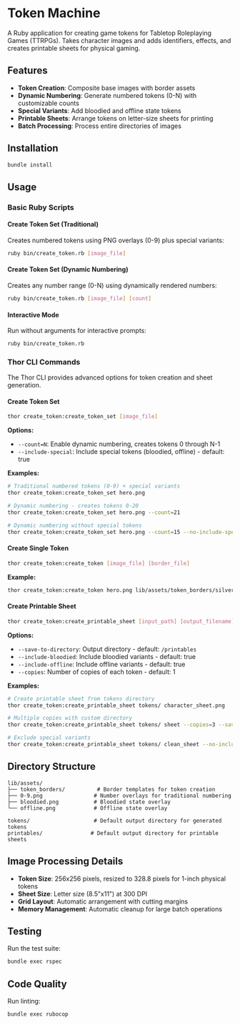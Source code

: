 # Token Machine

A Ruby application for creating game tokens for Tabletop Roleplaying Games (TTRPGs). Takes character images and adds identifiers, effects, and creates printable sheets for physical gaming.

## Features

- **Token Creation**: Composite base images with border assets
- **Dynamic Numbering**: Generate numbered tokens (0-N) with customizable counts
- **Special Variants**: Add bloodied and offline state tokens
- **Printable Sheets**: Arrange tokens on letter-size sheets for printing
- **Batch Processing**: Process entire directories of images

## Installation

```bash
bundle install
```

## Usage

### Basic Ruby Scripts

#### Create Token Set (Traditional)
Creates numbered tokens using PNG overlays (0-9) plus special variants:
```bash
ruby bin/create_token.rb [image_file]
```

#### Create Token Set (Dynamic Numbering)
Creates any number range (0-N) using dynamically rendered numbers:
```bash
ruby bin/create_token.rb [image_file] [count]
```

#### Interactive Mode
Run without arguments for interactive prompts:
```bash
ruby bin/create_token.rb
```

### Thor CLI Commands

The Thor CLI provides advanced options for token creation and sheet generation.

#### Create Token Set
```bash
thor create_token:create_token_set [image_file]
```

**Options:**
- `--count=N`: Enable dynamic numbering, creates tokens 0 through N-1
- `--include-special`: Include special tokens (bloodied, offline) - default: true

**Examples:**
```bash
# Traditional numbered tokens (0-9) + special variants
thor create_token:create_token_set hero.png

# Dynamic numbering - creates tokens 0-20
thor create_token:create_token_set hero.png --count=21

# Dynamic numbering without special tokens
thor create_token:create_token_set hero.png --count=15 --no-include-special
```

#### Create Single Token
```bash
thor create_token:create_token [image_file] [border_file]
```

**Example:**
```bash
thor create_token:create_token hero.png lib/assets/token_borders/silver.png
```

#### Create Printable Sheet
```bash
thor create_token:create_printable_sheet [input_path] [output_filename]
```

**Options:**
- `--save-to-directory`: Output directory - default: `/printables`
- `--include-bloodied`: Include bloodied variants - default: true
- `--include-offline`: Include offline variants - default: true
- `--copies`: Number of copies of each token - default: 1

**Examples:**
```bash
# Create printable sheet from tokens directory
thor create_token:create_printable_sheet tokens/ character_sheet.png

# Multiple copies with custom directory
thor create_token:create_printable_sheet tokens/ sheet --copies=3 --save-to-directory=/custom/path

# Exclude special variants
thor create_token:create_printable_sheet tokens/ clean_sheet --no-include-bloodied --no-include-offline
```

## Directory Structure

```
lib/assets/
├── token_borders/          # Border templates for token creation
├── 0-9.png                # Number overlays for traditional numbering
├── bloodied.png           # Bloodied state overlay
└── offline.png            # Offline state overlay

tokens/                    # Default output directory for generated tokens
printables/               # Default output directory for printable sheets
```

## Image Processing Details

- **Token Size**: 256x256 pixels, resized to 328.8 pixels for 1-inch physical tokens
- **Sheet Size**: Letter size (8.5"x11") at 300 DPI
- **Grid Layout**: Automatic arrangement with cutting margins
- **Memory Management**: Automatic cleanup for large batch operations

## Testing

Run the test suite:
```bash
bundle exec rspec
```

## Code Quality

Run linting:
```bash
bundle exec rubocop
```
